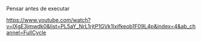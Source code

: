 Pensar antes de executar

https://www.youtube.com/watch?v=IXgE3jmwdk0&list=PL5aY_NrL1rjtP1GVk1lxifkeob1F09L4p&index=4&ab_channel=FullCycle